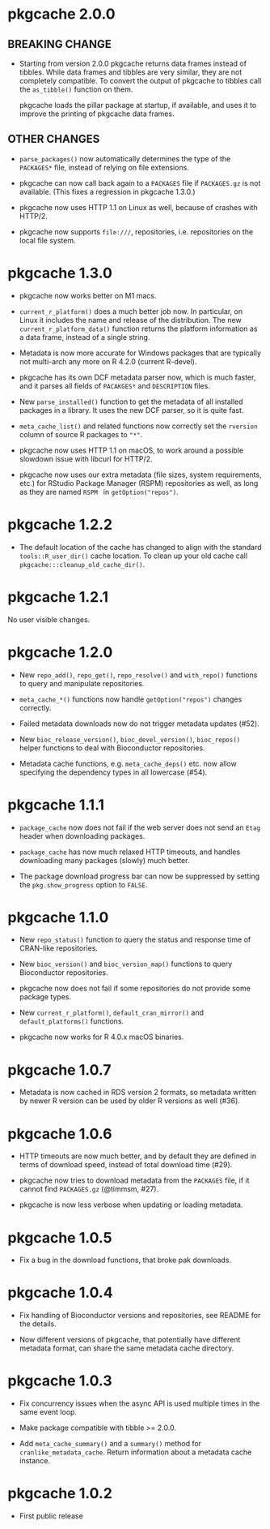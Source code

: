 
# pkgcache 2.0.0

## BREAKING CHANGE

* Starting from version 2.0.0 pkgcache returns data frames instead
  of tibbles. While data frames and tibbles are very similar, they are
  not completely compatible. To convert the output of pkgcache to tibbles
  call the `as_tibble()` function on them.

  pkgcache loads the pillar package at startup, if available, and uses it
  to improve the printing of pkgcache data frames.

## OTHER CHANGES

* `parse_packages()` now automatically determines the type of the `PACKAGES*`
  file, instead of relying on file extensions.

* pkgcache can now call back again to a `PACKAGES` file if `PACKAGES.gz` is
  not available. (This fixes a regression in pkgcache 1.3.0.)

* pkgcache now uses HTTP 1.1 on Linux as well, because of crashes with
  HTTP/2.

* pkgcache now supports `file:///`, repositories, i.e. repositories on
  the local file system.

# pkgcache 1.3.0

* pkgcache now works better on M1 macs.

* `current_r_platform()` does a much better job now. In particular, on
  Linux it includes the name and release of the distribution.
  The new `current_r_platform_data()` function returns the platform information
  as a data frame, instead of a single string.

* Metadata is now more accurate for Windows packages that are typically
  not multi-arch any more on R 4.2.0 (current R-devel).

* pkgcache has its own DCF metadata parser now, which is much faster, and
  it parses all fields of `PACAKGES*` and `DESCRIPTION` files.

* New `parse_installed()` function to get the metadata of all installed
  packages in a library. It uses the new DCF parser, so it is quite fast.

* `meta_cache_list()` and related functions now correctly set the
  `rversion` column of source R packages to `"*"`.

* pkgcache now uses HTTP 1.1 on macOS, to work around a possible
  slowdown issue with libcurl for HTTP/2.

* pkgcache now uses our extra metadata (file sizes, system requirements,
  etc.) for RStudio Package Manager (RSPM) repositories as well, as long
  as they are named `RSPM ` in `getOption("repos")`.

# pkgcache 1.2.2

* The default location of the cache has changed to align with the
  standard `tools::R_user_dir()` cache location. To clean up your old
  cache call `pkgcache:::cleanup_old_cache_dir()`.

# pkgcache 1.2.1

No user visible changes.

# pkgcache 1.2.0

* New `repo_add()`, `repo_get()`, `repo_resolve()` and `with_repo()`
  functions to query and manipulate repositories.

* `meta_cache_*()` functions now handle `getOption("repos")` changes
  correctly.

* Failed metadata downloads now do not trigger metadata updates (#52).

* New `bioc_release_version()`, `bioc_devel_version()`, `bioc_repos()`
  helper functions to deal with Bioconductor repositories.

* Metadata cache functions, e.g. `meta_cache_deps()` etc. now allow
  specifying the dependency types in all lowercase (#54).

# pkgcache 1.1.1

* `package_cache` now does not fail if the web server does not send an
  `Etag` header when downloading packages.

* `package_cache` has now much relaxed HTTP timeouts, and handles
  downloading many packages (slowly) much better.

* The package download progress bar can now be suppressed by setting
  the `pkg.show_progress` option to `FALSE`.

# pkgcache 1.1.0

* New `repo_status()` function to query the status and response time
  of CRAN-like repositories.

* New `bioc_version()` and `bioc_version_map()` functions to query
  Bioconductor repositories.

* pkgcache now does not fail if some repositories do not provide
  some package types.

* New `current_r_platform()`, `default_cran_mirror()` and
  `default_platforms()` functions.

* pkgcache now works for R 4.0.x macOS binaries.

# pkgcache 1.0.7

* Metadata is now cached in RDS version 2 formats, so metadata written
  by newer R version can be used by older R versions as well (#36).

# pkgcache 1.0.6

* HTTP timeouts are now much better, and by default they are defined
  in terms of download speed, instead of total download time (#29).

* pkgcache now tries to download metadata from the `PACKAGES` file, if it
  cannot find `PACKAGES.gz` (@timmsm, #27).

* pkgcache is now less verbose when updating or loading metadata.

# pkgcache 1.0.5

* Fix a bug in the download functions, that broke pak downloads.

# pkgcache 1.0.4

* Fix handling of Bioconductor versions and repositories, see
  README for the details.

* Now different versions of pkgcache, that potentially have different
  metadata format, can share the same metadata cache directory.

# pkgcache 1.0.3

* Fix concurrency issues when the async API is used multiple times in the
  same event loop.

* Make package compatible with tibble >= 2.0.0.

* Add `meta_cache_summary()` and a `summary()` method for
  `cranlike_metadata_cache`. Return information about a metadata cache
  instance.

# pkgcache 1.0.2

* First public release
